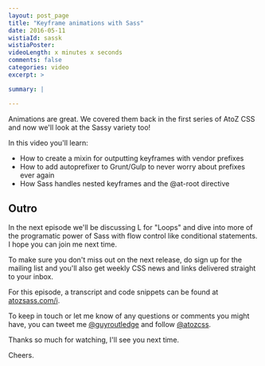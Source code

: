 ```yaml
---
layout: post_page
title: "Keyframe animations with Sass"
date: 2016-05-11
wistiaId: sassk
wistiaPoster: 
videoLength: x minutes x seconds
comments: false
categories: video
excerpt: >

summary: |

---
```


Animations are great. We covered them back in the first series of AtoZ
CSS and now we'll look at the Sassy variety too!

In this video you'll learn:

* How to create a mixin for outputting keyframes with vendor prefixes
* How to add autoprefixer to Grunt/Gulp to never worry about prefixes ever again
* How Sass handles nested keyframes and the @at-root directive





## Outro

In the next episode we'll be discussing L for "Loops" and dive into more of
the programatic power of Sass with flow control like conditional
statements. I hope you can join me next time.

To make sure you don't miss out on the next release, do sign up for the
mailing list and you'll also get weekly CSS news and links delivered
straight to your inbox.

For this episode, a transcript and code snippets can be found at
[atozsass.com/i](http://www.atozsass.com/i).

To keep in touch or let me know of any questions or comments you might
have, you can tweet me [@guyroutledge](http://www.twitter.com/guyroutledge)
and follow [@atozcss](http://www.twitter.com/atozcss).

Thanks so much for watching, I'll see you next time.

Cheers.

